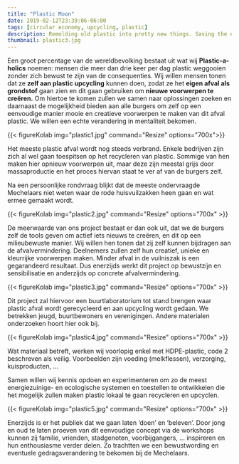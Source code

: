 ```yaml
---
title: "Plastic Moon"
date: 2019-02-12T23:39:06-06:00
tags: [circular economy, upcycling, plastic]
description: Remolding old plastic into pretty new things. Saving the environment one milk bottle at a time.
thumbnail: plastic3.jpg
---
```


Een groot percentage van de wereldbevolking bestaat uit wat wij **Plastic-a-holics** noemen: mensen die meer dan drie keer per dag plastic weggooien zonder zich bewust te zijn van de consequenties. Wij willen mensen tonen dat ze **zelf aan plastic upcycling** kunnen doen, zodat ze het **eigen afval als grondstof** gaan zien en dit gaan gebruiken om **nieuwe voorwerpen te creëren.**  Om hiertoe te komen zullen we samen naar oplossingen zoeken en daarnaast de mogelijkheid bieden aan alle burgers om zelf op een eenvoudige manier mooie en creatieve voorwerpen te maken van dit afval plastic.  We willen een echte verandering in mentaliteit bekomen.

{{< figureKolab img="plastic1.jpg" command="Resize" options="700x">}}

Het meeste plastic afval wordt nog steeds verbrand. Enkele bedrijven zijn zich al wel gaan toespitsen op het recycleren van plastic. Sommige van hen maken hier opnieuw voorwerpen uit, maar deze zijn meestal grijs door massaproductie en het proces hiervan staat te ver af van de burgers zelf.

Na een persoonlijke rondvraag blijkt dat de meeste ondervraagde Mechelaars niet weten waar de rode huisvuilzakken heen gaan en wat ermee gemaakt wordt. 

{{< figureKolab img="plastic2.jpg" command="Resize" options="700x" >}}

De meerwaarde van ons project bestaat er dan ook uit, dat we de burgers zelf de tools geven om actief iets nieuws te creëren, en dit op een milieubewuste manier. Wij willen hen tonen dat zij zelf kunnen bijdragen aan de afvalvermindering. Deelnemers zullen zelf hun creatief, unieke en kleurrijke voorwerpen maken. Minder afval in de vuilniszak is een gegarandeerd resultaat. Dus enerzijds werkt dit project op bewustzijn en sensibilisatie en anderzijds op concrete afvalvermindering.

{{< figureKolab img="plastic3.jpg" command="Resize" options="700x" >}}

Dit project zal hiervoor een buurtlaboratorium tot stand brengen waar plastic afval wordt gerecycleerd en aan upcycling wordt gedaan. We betrekken jeugd, buurtbewoners en verenigingen. Andere materialen onderzoeken hoort hier ook bij.

{{< figureKolab img="plastic4.jpg" command="Resize" options="700x" >}}

Wat materiaal betreft, werken wij voorlopig enkel met HDPE-plastic, code 2 beschreven als veilig. Voorbeelden zijn voeding (melkflessen), verzorging, kuisproducten, … 

Samen willen wij kennis opdoen en experimenteren om zo de meest energiezuinige- en ecologische systemen en toestellen te ontwikkelen die het mogelijk zullen maken plastic lokaal te gaan recycleren en upcyclen.

{{< figureKolab img="plastic5.jpg" command="Resize" options="700x" >}}

Enerzijds is er het publiek dat we gaan laten ‘doen’ en ‘beleven’. Door jong en oud te laten proeven van dit eenvoudige concept via de workshops kunnen zij familie, vrienden, stadgenoten, voorbijgangers, … inspireren en hun enthousiasme verder delen. Zo trachtten we een bewustwording en eventuele gedragsverandering te bekomen bij de Mechelaars.

